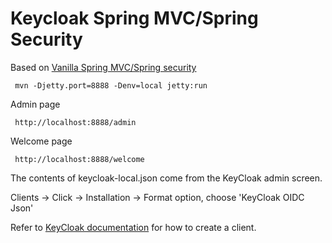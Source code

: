 # Keycloak Spring MVC/Spring Security

Based on [Vanilla Spring MVC/Spring security](../vanilla-spring-security)
     
     mvn -Djetty.port=8888 -Denv=local jetty:run
     
Admin page

     http://localhost:8888/admin
     
 Welcome page
 
     http://localhost:8888/welcome
     
 The contents of keycloak-local.json come from the KeyCloak admin screen.
 
 Clients -> Click <Client id> -> Installation -> Format option, choose 'KeyCloak OIDC Json'
     
 <pic>
     
 Refer to [KeyCloak documentation](https://www.keycloak.org/docs/latest/authorization_services/index.html#_resource_server_create_client) for how to create a client. 
